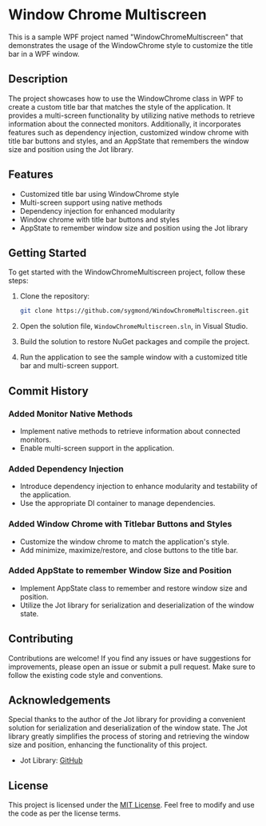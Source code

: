 # Window Chrome Multiscreen

This is a sample WPF project named "WindowChromeMultiscreen" that demonstrates the usage of the WindowChrome style to customize the title bar in a WPF window.

## Description

The project showcases how to use the WindowChrome class in WPF to create a custom title bar that matches the style of the application. It provides a multi-screen functionality by utilizing native methods to retrieve information about the connected monitors. Additionally, it incorporates features such as dependency injection, customized window chrome with title bar buttons and styles, and an AppState that remembers the window size and position using the Jot library.

## Features

- Customized title bar using WindowChrome style
- Multi-screen support using native methods
- Dependency injection for enhanced modularity
- Window chrome with title bar buttons and styles
- AppState to remember window size and position using the Jot library

## Getting Started

To get started with the WindowChromeMultiscreen project, follow these steps:

1. Clone the repository:

   ```bash
   git clone https://github.com/sygmond/WindowChromeMultiscreen.git
2. Open the solution file, `WindowChromeMultiscreen.sln`, in Visual Studio.

3. Build the solution to restore NuGet packages and compile the project.

4. Run the application to see the sample window with a customized title bar and multi-screen support.

## Commit History

### Added Monitor Native Methods

- Implement native methods to retrieve information about connected monitors.
- Enable multi-screen support in the application.

### Added Dependency Injection

- Introduce dependency injection to enhance modularity and testability of the application.
- Use the appropriate DI container to manage dependencies.

### Added Window Chrome with Titlebar Buttons and Styles

- Customize the window chrome to match the application's style.
- Add minimize, maximize/restore, and close buttons to the title bar.

### Added AppState to remember Window Size and Position

- Implement AppState class to remember and restore window size and position.
- Utilize the Jot library for serialization and deserialization of the window state.

## Contributing

Contributions are welcome! If you find any issues or have suggestions for improvements, please open an issue or submit a pull request. Make sure to follow the existing code style and conventions.

## Acknowledgements

Special thanks to the author of the Jot library for providing a convenient solution for serialization and deserialization of the window state. The Jot library greatly simplifies the process of storing and retrieving the window size and position, enhancing the functionality of this project.

- Jot Library: [GitHub](https://github.com/anakic/Jot)


## License

This project is licensed under the [MIT License](License.md). Feel free to modify and use the code as per the license terms.
